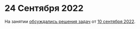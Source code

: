 # 24 Сентября 2022

На занятии [обсуждались решения задач](https://youtu.be/V_ManV16raI)
от [10 сентября 2022](../day_1).
